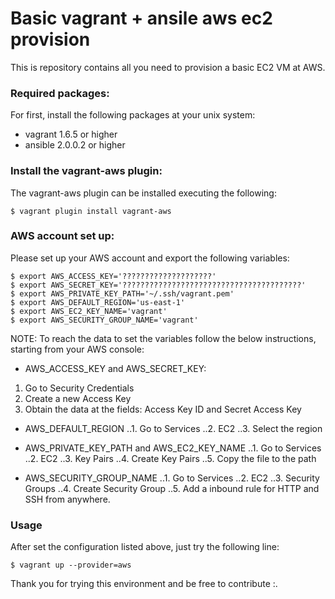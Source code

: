 Basic vagrant + ansile aws ec2 provision
========================================


This is repository contains all you need to provision a basic EC2 VM at AWS.

### Required packages:
For first, install the following packages at your unix system:
* vagrant 1.6.5 or higher
* ansible 2.0.0.2 or higher

### Install the vagrant-aws plugin:
The vagrant-aws plugin can be installed executing the following:
```
$ vagrant plugin install vagrant-aws
```

### AWS account set up:
Please set up your AWS account and export the following variables:
```
$ export AWS_ACCESS_KEY='????????????????????'                      
$ export AWS_SECRET_KEY='????????????????????????????????????????'
$ export AWS_PRIVATE_KEY_PATH='~/.ssh/vagrant.pem'
$ export AWS_DEFAULT_REGION='us-east-1'
$ export AWS_EC2_KEY_NAME='vagrant'
$ export AWS_SECURITY_GROUP_NAME='vagrant'
```

NOTE:
To reach the data to set the variables follow the below instructions,
starting from your AWS console:
* AWS_ACCESS_KEY and AWS_SECRET_KEY:
1. Go to Security Credentials
2. Create a new Access Key 
3. Obtain the data at the fields: Access Key ID and Secret Access Key

* AWS_DEFAULT_REGION
..1. Go to Services
..2. EC2
..3. Select the region

* AWS_PRIVATE_KEY_PATH and AWS_EC2_KEY_NAME
..1. Go to Services
..2. EC2
..3. Key Pairs
..4. Create Key Pairs
..5. Copy the file to the path

* AWS_SECURITY_GROUP_NAME
..1. Go to Services
..2. EC2
..3. Security Groups 
..4. Create Security Group
..5. Add a inbound rule for HTTP and SSH from anywhere.

### Usage
After set the configuration listed above, just try the following line:
```
$ vagrant up --provider=aws
```


Thank you for trying this environment and be free to contribute :.
